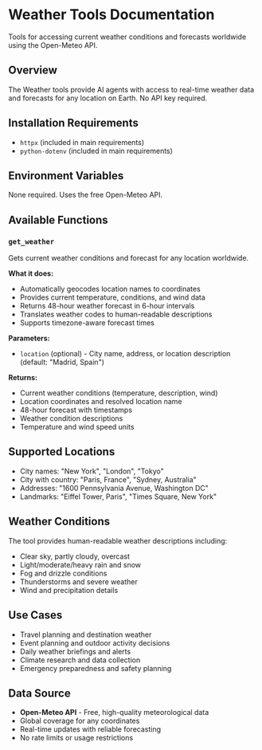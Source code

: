 # Weather Tools Documentation

Tools for accessing current weather conditions and forecasts worldwide using the Open-Meteo API.

## Overview

The Weather tools provide AI agents with access to real-time weather data and forecasts for any location on Earth. No API key required.

## Installation Requirements

- `httpx` (included in main requirements)
- `python-dotenv` (included in main requirements)

## Environment Variables

None required. Uses the free Open-Meteo API.

## Available Functions

### `get_weather`

Gets current weather conditions and forecast for any location worldwide.

**What it does:**
- Automatically geocodes location names to coordinates
- Provides current temperature, conditions, and wind data
- Returns 48-hour weather forecast in 6-hour intervals
- Translates weather codes to human-readable descriptions
- Supports timezone-aware forecast times

**Parameters:**
- `location` (optional) - City name, address, or location description (default: "Madrid, Spain")

**Returns:**
- Current weather conditions (temperature, description, wind)
- Location coordinates and resolved location name
- 48-hour forecast with timestamps
- Weather condition descriptions
- Temperature and wind speed units

## Supported Locations

- City names: "New York", "London", "Tokyo"
- City with country: "Paris, France", "Sydney, Australia"
- Addresses: "1600 Pennsylvania Avenue, Washington DC"
- Landmarks: "Eiffel Tower, Paris", "Times Square, New York"

## Weather Conditions

The tool provides human-readable weather descriptions including:
- Clear sky, partly cloudy, overcast
- Light/moderate/heavy rain and snow
- Fog and drizzle conditions
- Thunderstorms and severe weather
- Wind and precipitation details

## Use Cases

- Travel planning and destination weather
- Event planning and outdoor activity decisions
- Daily weather briefings and alerts
- Climate research and data collection
- Emergency preparedness and safety planning

## Data Source

- **Open-Meteo API** - Free, high-quality meteorological data
- Global coverage for any coordinates
- Real-time updates with reliable forecasting
- No rate limits or usage restrictions